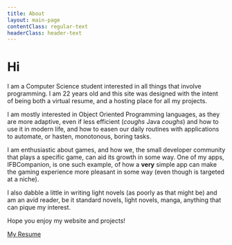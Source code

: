 ```yaml
---
title: About
layout: main-page
contentClass: regular-text
headerClass: header-text
---
```


# Hi #

I am a Computer Science student interested in all things that involve programming. I am 22 years old and this site was
designed with the intent of being both a virtual resume, and a hosting place for all my projects.

I am mostly interested in Object Oriented Programming languages, as they are more adaptive, even if less efficient 
(*coughs* Java *coughs*) and how to use it in modern life, and how to easen our daily routines with applications to automate,
or hasten, monotonous, boring tasks.

I am enthusiastic about games, and how we, the small developer community that plays a specific game, can aid its growth in
some way. One of my apps, IFBCompanion, is one such example, of how a **very** simple app can make the gaming experience
more pleasant in some way (even though is targeted at a niche).

I also dabble a little in writing light novels (as poorly as that might be) and am an avid reader, be it standard novels,
light novels, manga, anything that can pique my interest.

Hope you enjoy my website and projects!

[My Resume](resume)